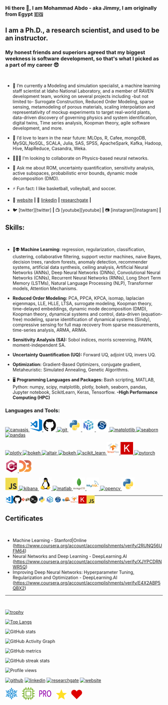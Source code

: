 ### Hi there 👋, I am Mohammad Abdo - aka Jimmy, I am originally from Egypt 🇪🇬
## I am a Ph.D., a research scientist, and used to be an instructor.
### My honest friends and superiors agreed that my biggest weekness is software development, so that's what I picked as a part of my career 😎 
<br />
<!-- **Jimmy-INL/Jimmy-INL** is a ✨ _special_ ✨ repository because its `README.md` (this file) appears on your GitHub profile. -->

- 🔭 I’m currently a Modeling and simulation specialist, a machine learning staff scientist at Idaho National Laboratory, and a member of RAVEN development team, working on several projects including -but not limited to- Surrogate Construction, Reduced Order Modeling, sparse sensing, metamodeling of porous materials, scaling interpolation and representativity of mockup experiments to target real-world plants, data-driven discovery of governing physics and system identification, digital twins, Time series analysis, Koopman theory, agile software development, and more.

- 🌱 I’d love to learn in the near future: MLOps, R, Cafee, mongoDB, MySQL,NoSQL, SCALA, Julia, SAS, SPSS, ApacheSpark, Kafka, Hadoop, Hive, MapReduce, Casandra, Weka.   

- 🧑‍🤝‍🧑 I’m looking to collaborate on Physics-based neural networks.
<!-- -🤔 I’m looking for help with ... -->

- 💬 Ask me about ROM, uncertainty quantification, sensitivity analysis, active subspaces, probabilistic error bounds, dynamic mode decomposition (DMD).
<!-- - 📫 How to reach me: mgabdo@ncsu.edu, https://www.linkedin.com/in/mohammad-abdo-a7625082/, https://www.researchgate.net/profile/Mohammad-Abdo. -->

<!-- - 😄 Pronouns: he/his -->

- ⚡ Fun fact: I like basketball, volleyball, and soccer.

- 🏡 [website][website] **|** 
👔 [linkedin][linkedin] **|**
[researchgate] **|**
- 🐦 [twitter][twitter] **|** 
📺 [youtube][youtube] **|** 
📷 [instagram][instagram] **|**
<!-- 🎥 [twitch][twitch] **|** --> 
<!-- 📦 [npm][npm] **|** --> 
 

[INL]: https://inl.gov/
[RAVEN]: https://github.com/idaholab/raven/wiki
[website]: https://mohammadgabdo.wixsite.com/mysite
<!-- [twitter]: https://twitter.com/-->
<!-- [youtube]: https://youtube.com/-->
[linkedin]: https://www.linkedin.com/in/mohammad-abdo-a7625082/
[researchgate]: https://www.researchgate.net/profile/Mohammad-Abdo
[webdevplaylist]: https://www.youtube.com/playlist?list=PLkwxH9e_vrAJ0WbEsFA9W3I1W-g_BTsbt
[jsplaylist]: https://www.youtube.com/playlist?list=PLkwxH9e_vrALRJKu7wfXby3MKeflhTu6B
[cssplaylist]: https://www.youtube.com/playlist?list=PLkwxH9e_vrALSdvZuEh6gqQdmDoDIoqz4
[reactplaylist]: https://www.youtube.com/playlist?list=PLkwxH9e_vrAK4TdffpxKY3QGyHCpxFcQ0

## Skills: 
<br />

- 🤖👽 **Machine Learning:** regression, regularization, classification, clustering, collaborative filtering, support vector machines, naive Bayes, decision trees, random forests, anomaly detection, recommender systems, artificial data synthesis, ceiling analysis, Artificial Neural Networks (ANNs), Deep Neural Networks (DNNs), Convolutional Neural Networks (CNNs), Recurrent Neural Networks (RNNs), Long Short Term Memory (LSTMs), Natural Language Processing (NLP), Transformer models, Attention Mechanisms.

- **Reduced Order Modeling:** PCA, PPCA, KPCA, isomap, laplacian eigenmaps, LLE, HLLE, LTSA, surrogate modeling, Koopman theory, time-delayed embeddings, dynamic mode decomposition (DMD), Koopman theory, dynamical systems and control, data-driven (equation-free) modeling, sparse identification of dynamical systems (Sindy), compressive sensing for full map recovery from sparse measurements, time-series analysis, ARMA, ARIMA.

- **Sensitivity Analysis (SA):** Sobol indices, morris screenning, PAWN, moment-independent SA.

- **Uncertainty Quantification (UQ):** Forward UQ, adjoint UQ, invers UQ.

- **Optimization:** Gradient-Based Optimizers, conjugate gradient, Metaheuristic: Simulated Annealing, Genetic Algorithms.

- 🖥️ **Programming Languages and Packages:** Bash scripting, MATLAB, Python: numpy, scipy, matplotlib, plotly, bokeh, seaborn, pandas, Jupyter notebook, ScikitLearn, Keras, Tensorflow. **-High Performance Computing (HPC)**

<!-- ## Tools: -->

<h3 align="left">Languages and Tools:</h3>

<p align="left">
<a href="https://github.com/idaholab/raven/wiki" target="_blank"> <img src="https://user-images.githubusercontent.com/52417034/120087409-e25f5480-c0a4-11eb-890f-4312acb362f7.png" alt="canvasjs" width="1000" height="400"/> </a>
 <a href="https://code.visualstudio.com" target="_blank"> <img src="https://raw.githubusercontent.com/github/explore/80688e429a7d4ef2fca1e82350fe8e3517d3494d/topics/visual-studio-code/visual-studio-code.png" alt="vscode" width="40" height="40"/> </a>
 <a href="https://github.com" target="_blank"> <img src="https://raw.githubusercontent.com/github/explore/78df643247d429f6cc873026c0622819ad797942/topics/github/github.png" alt="github" width="40" height="40"/> </a>
 <a href="https://git-scm.com/" target="_blank"> <img src="https://www.vectorlogo.zone/logos/git-scm/git-scm-icon.svg" alt="git" width="40" height="40"/> </a> 
 <a href="https://www.python.org/" target="_blank"> <img src="https://raw.githubusercontent.com/devicons/devicon/master/icons/python/python-original.svg" alt="python" width="40" height="40"/> </a> 
 <a href="https://numpy.org/" target="_blank"> <img src="https://raw.githubusercontent.com/github/explore/d530d6a3a171a53f7b8eb4e9e005136e7ebd898f/topics/numpy/numpy.png" alt="numpy" width="40" height="40"/> </a> 
 <a href="https://scipy.org/" target="_blank"> <img src="https://raw.githubusercontent.com/github/explore/ca48d4f3dcf844b0898b9e039b4d848dc7ec306d/topics/scipy/scipy.png" alt="scipy" width="40" height="40"/> </a>
 <a href="https://matplotlib.org/" target="_blank"> <img src="https://matplotlib.org/_static/logo2_compressed.svg" alt="matplotlib" width="40" height="80"/> </a>
 <a href="https://seaborn.pydata.org/" target="_blank"> <img src="https://seaborn.pydata.org/_static/logo-wide-lightbg.svg" alt="seaborn" width="40" height="40"/> </a>
 <a href="https://pandas.pydata.org/" target="_blank"> <img src="https://pandas.pydata.org/static/img/pandas_white.svg" alt="pandas" width="40" height="40"/> </a>

 <a href="https://plotly.com/" target="_blank"> <img src="https://images.prismic.io/plotly-marketing-website/bd1f702a-b623-48ab-a459-3ee92a7499b4_logo-plotly.svg?auto=compress,format" alt="plotly" width="40" height="40"/> </a>
<a href="https://bokeh.org/" target="_blank"> <img src="https://static.bokeh.org/logos/logotype.svg" alt="bokeh" width="40" height="40"/> </a>
 <a href="https://www.altair.com/" target="_blank"> <img src="https://www.altair.com/images/icons/Altair.svg" alt="altair" width="40" height="40"/> </a>
<a href="https://bokeh.org/" target="_blank"> <img src="https://static.bokeh.org/logos/logotype.svg" alt="bokeh" width="40" height="40"/> </a>
<a href="https://scikit-learn.org/" target="_blank"> <img src="https://upload.wikimedia.org/wikipedia/commons/0/05/Scikit_learn_logo_small.svg" alt="scikit_learn" width="40" height="40"/> </a>
<a href="https://www.tensorflow.org" target="_blank"> <img src="https://raw.githubusercontent.com/github/explore/80688e429a7d4ef2fca1e82350fe8e3517d3494d/topics/tensorflow/tensorflow.png" alt="tensorflow" width="40" height="40"/> </a>
<a href="https://keras.io/" target="_blank"> <img src="https://raw.githubusercontent.com/github/explore/cf9a84017e3cdd93aeb635d9b85379ba67d62031/topics/keras/keras.png" alt="keras" width="40" height="40"/> </a>
 <a href="https://pytorch.org/" target="_blank"> <img src="https://www.vectorlogo.zone/logos/pytorch/pytorch-icon.svg" alt="pytorch" width="40" height="40"/> </a> </p>

 
 
 
<!-- <a href="https://canvasjs.com" target="_blank"> <img src="https://raw.githubusercontent.com/Hardik0307/Hardik0307/master/assets/canvasjs-charts.svg" alt="canvasjs" width="40" height="40"/> </a> -->
<!-- <a href="https://www.chartjs.org" target="_blank"> <img src="https://www.chartjs.org/media/logo-title.svg" alt="chartjs" width="40" height="40"/> </a> -->
<a href="https://www.w3schools.com/cpp/" target="_blank"> <img src="https://raw.githubusercontent.com/devicons/devicon/master/icons/cplusplus/cplusplus-original.svg" alt="cplusplus" width="40" height="40"/> </a>
<a href="https://d3js.org/" target="_blank"> <img src="https://raw.githubusercontent.com/devicons/devicon/master/icons/d3js/d3js-original.svg" alt="d3js" width="40" height="40"/> </a> 

<!-- <a href="https://grafana.com" target="_blank"> <img src="https://www.vectorlogo.zone/logos/grafana/grafana-icon.svg" alt="grafana" width="40" height="40"/> </a>  -->
<!-- <a href="https://hive.apache.org/" target="_blank"> <img src="https://www.vectorlogo.zone/logos/apache_hive/apache_hive-icon.svg" alt="hive" width="40" height="40"/> </a> -->
<a href="https://developer.mozilla.org/en-US/docs/Web/JavaScript" target="_blank"> <img src="https://raw.githubusercontent.com/devicons/devicon/master/icons/javascript/javascript-original.svg" alt="javascript" width="40" height="40"/> </a>
 <a href="https://www.elastic.co/kibana" target="_blank"> <img src="https://www.vectorlogo.zone/logos/elasticco_kibana/elasticco_kibana-icon.svg" alt="kibana" width="40" height="40"/> </a> 
 <a href="https://www.linux.org/" target="_blank"> <img src="https://raw.githubusercontent.com/devicons/devicon/master/icons/linux/linux-original.svg" alt="linux" width="40" height="40"/> </a>
 <a href="https://www.mathworks.com/" target="_blank"> <img src="https://upload.wikimedia.org/wikipedia/commons/2/21/Matlab_Logo.png" alt="matlab" width="40" height="40"/> </a>
 <a href="https://www.mongodb.com/" target="_blank"> <img src="https://raw.githubusercontent.com/devicons/devicon/master/icons/mongodb/mongodb-original-wordmark.svg" alt="mongodb" width="40" height="40"/> </a> 
 <a href="https://www.mysql.com/" target="_blank"> <img src="https://raw.githubusercontent.com/devicons/devicon/master/icons/mysql/mysql-original-wordmark.svg" alt="mysql" width="40" height="40"/> </a> 
 <a href="https://opencv.org/" target="_blank"> <img src="https://www.vectorlogo.zone/logos/opencv/opencv-icon.svg" alt="opencv" width="40" height="40"/> </a>
 <a href="https://www.python.org" target="_blank"> <img src="https://raw.githubusercontent.com/devicons/devicon/master/icons/python/python-original.svg" alt="python" width="40" height="40"/> </a>


<!-- ![image](https://user-images.githubusercontent.com/52417034/120087409-e25f5480-c0a4-11eb-890f-4312acb362f7.png) -->

[<img align="left" alt="Visual Studio Code" width="26px" src="https://raw.githubusercontent.com/github/explore/80688e429a7d4ef2fca1e82350fe8e3517d3494d/topics/visual-studio-code/visual-studio-code.png" />][webdevplaylist]
[<img align="left" alt="GitHub" width="26px" src="https://raw.githubusercontent.com/github/explore/78df643247d429f6cc873026c0622819ad797942/topics/github/github.png" />][webdevplaylist]
[<img align="left" alt="Git" width="26px" src="https://raw.githubusercontent.com/github/explore/80688e429a7d4ef2fca1e82350fe8e3517d3494d/topics/git/git.png" />][webdevplaylist]
[<img align="left" alt="Terminal" width="26px" src="https://raw.githubusercontent.com/github/explore/80688e429a7d4ef2fca1e82350fe8e3517d3494d/topics/terminal/terminal.png" />][webdevplaylist]
[<img align="left" alt="Python" width="26px" src="https://raw.githubusercontent.com/github/explore/80688e429a7d4ef2fca1e82350fe8e3517d3494d/topics/python/python.png" />][webdevplaylist]
[<img align="left" alt="numpy" width="26px" src="https://raw.githubusercontent.com/github/explore/d530d6a3a171a53f7b8eb4e9e005136e7ebd898f/topics/numpy/numpy.png" />][webdevplaylist]
[<img align="left" alt="scipy" width="26px" src="https://raw.githubusercontent.com/github/explore/ca48d4f3dcf844b0898b9e039b4d848dc7ec306d/topics/scipy/scipy.png" />][webdevplaylist]
[<img align="left" alt="SciKitLearn" width="26px" src="https://raw.githubusercontent.com/github/explore/80688e429a7d4ef2fca1e82350fe8e3517d3494d/topics/scikit-learn/scikit-learn.png" />][webdevplaylist]
[<img align="left" alt="TensorFlow" width="26px" src="https://raw.githubusercontent.com/github/explore/80688e429a7d4ef2fca1e82350fe8e3517d3494d/topics/tensorflow/tensorflow.png" />][webdevplaylist]
[<img align="left" alt="Keras" width="26px" src="https://raw.githubusercontent.com/github/explore/cf9a84017e3cdd93aeb635d9b85379ba67d62031/topics/keras/keras.png" />][webdevplaylist]
[<img align="left" alt="JavaScript" width="26px" src="https://raw.githubusercontent.com/github/explore/80688e429a7d4ef2fca1e82350fe8e3517d3494d/topics/javascript/javascript.png" />][jsplaylist]
<!-- [<img align="left" alt="React" width="26px" src="https://raw.githubusercontent.com/github/explore/80688e429a7d4ef2fca1e82350fe8e3517d3494d/topics/react/react.png" />][reactplaylist]
[<img align="left" alt="GraphQL" width="26px" src="https://raw.githubusercontent.com/github/explore/80688e429a7d4ef2fca1e82350fe8e3517d3494d/topics/graphql/graphql.png" />][webdevplaylist]
[<img align="left" alt="Node.js" width="26px" src="https://raw.githubusercontent.com/github/explore/80688e429a7d4ef2fca1e82350fe8e3517d3494d/topics/nodejs/nodejs.png" />][webdevplaylist]
[<img align="left" alt="SQL" width="26px" src="https://raw.githubusercontent.com/github/explore/80688e429a7d4ef2fca1e82350fe8e3517d3494d/topics/sql/sql.png" />][webdevplaylist]
[<img align="left" alt="MySQL" width="26px" src="https://raw.githubusercontent.com/github/explore/80688e429a7d4ef2fca1e82350fe8e3517d3494d/topics/mysql/mysql.png" />][webdevplaylist]
[<img align="left" alt="MongoDB" width="26px" src="https://raw.githubusercontent.com/github/explore/80688e429a7d4ef2fca1e82350fe8e3517d3494d/topics/mongodb/mongodb.png" />][webdevplaylist] -->
---
<br />



## Certificates


<br />

- Machine Learning - Stanford|Online (https://www.coursera.org/account/accomplishments/verify/2RUNQ56UFM64)
- Neural Networks and Deep Learning - DeepLearning.AI (https://www.coursera.org/account/accomplishments/verify/XJYPCDRNWR5Q)
- Improving Deep Neural Networks: Hyperparameter Tuning, Regularization and Optimization - DeepLearning.AI (https://www.coursera.org/account/accomplishments/verify/E4X2ABP5QBX2)

---
<br />

[![trophy](https://github-profile-trophy.vercel.app/?username=Jimmy-INL)](https://github.com/ryo-ma/github-profile-trophy)

[![Top Langs](https://github-readme-stats.vercel.app/api/top-langs/?username=Jimmy-INL)](https://github.com/anuraghazra/github-readme-stats)

![GitHub stats](https://github-readme-stats.vercel.app/api?username=Jimmy-INL&show_icons=true&count_private=true&theme=radical)  

![GitHub Activity Graph](https://activity-graph.herokuapp.com/graph?username=Jimmy-INL)  

![GitHub metrics](https://metrics.lecoq.io/Jimmy-INL)  

![GitHub streak stats](https://github-readme-streak-stats.herokuapp.com/?user=Jimmy-INL)  

![Profile views](https://gpvc.arturio.dev/Jimmy-INL)

[<img src='https://cdn.jsdelivr.net/npm/simple-icons@3.0.1/icons/github.svg' alt='github' height='40' align='center' >](https://github.com/Jimmy-INL)  [<img src='https://cdn.jsdelivr.net/npm/simple-icons@3.0.1/icons/linkedin.svg' alt='linkedin' height='40' align='center'>](https://www.linkedin.com/in/https://www.linkedin.com/in/mohammad-abdo-a7625082//)  [<img src='https://cdn.jsdelivr.net/npm/simple-icons@3.0.1/icons/researchgate.svg' alt='researchgate' height='40' align='center'>](https://www.researchgate.net/profile/Mohammad-Abdo) [<img src='https://cdn.jsdelivr.net/npm/simple-icons@3.0.1/icons/icloud.svg' alt='website' height='40' align='center'>](https://mohammadgabdo.wixsite.com/mysite)    

<a href='https://archiveprogram.github.com/'><img src='https://raw.githubusercontent.com/acervenky/animated-github-badges/master/assets/acbadge.gif' width='40' height='40'></a> <a href='https://docs.github.com/en/developers'><img src='https://raw.githubusercontent.com/acervenky/animated-github-badges/master/assets/devbadge.gif' width='40' height='40'></a> <a href='https://github.com/pricing'><img src='https://raw.githubusercontent.com/acervenky/animated-github-badges/master/assets/pro.gif' width='40' height='40'></a> <a href='https://stars.github.com/'><img src='https://raw.githubusercontent.com/acervenky/animated-github-badges/master/assets/starbadge.gif' width='35' height='35'></a> <a href='https://docs.github.com/en/github/supporting-the-open-source-community-with-github-sponsors'><img src='https://raw.githubusercontent.com/acervenky/animated-github-badges/master/assets/sponsorbadge.gif' width='35' height='35'></a> 

